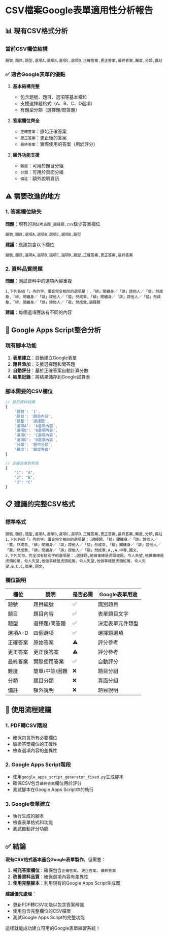 # CSV檔案Google表單適用性分析報告

## 📊 現有CSV格式分析

### 當前CSV欄位結構
```
題號,題目,題型,選項A,選項B,選項C,選項D,正確答案,更正答案,最終答案,難度,分類,備註
```

### ✅ 適合Google表單的優點

1. **基本結構完整**
   - 包含題號、題目、選項等基本欄位
   - 支援選擇題格式（A、B、C、D選項）
   - 有題型分類（選擇題/問答題）

2. **答案欄位齊全**
   - `正確答案`：原始正確答案
   - `更正答案`：更正後的答案
   - `最終答案`：實際使用的答案（用於評分）

3. **額外功能支援**
   - `難度`：可用於題目分組
   - `分類`：可用於頁面分組
   - `備註`：額外說明資訊

## ⚠️ 需要改進的地方

### 1. 答案欄位缺失
**問題**：現有的`測試考古題_選擇題.csv`缺少答案欄位
```csv
題號,題目,選項A,選項B,選項C,選項D,題型
```

**建議**：應該包含以下欄位
```csv
題號,題目,選項A,選項B,選項C,選項D,題型,正確答案,更正答案,最終答案
```

### 2. 資料品質問題
**問題**：測試資料中的選項內容重複
```csv
1,下列各組「」內的字，讀音完全相同的選項是：,「緋」聞纏身／「誹」謗他人／「斐」然成章,「緋」聞纏身／「誹」謗他人／「斐」然成章,「緋」聞纏身／「誹」謗他人／「斐」然成章,「緋」聞纏身／「誹」謗他人／「斐」然成章,選擇題
```

**建議**：每個選項應該有不同的內容

## 🔧 Google Apps Script整合分析

### 現有腳本功能
1. **表單建立**：自動建立Google表單
2. **題目添加**：支援選擇題和問答題
3. **自動評分**：基於正確答案自動計算分數
4. **結果記錄**：將結果儲存到Google試算表

### 腳本需要的CSV欄位
```javascript
// 題目資料結構
{
    '題號': '1',
    '題目': '題目內容',
    '題型': '選擇題',
    '選項A': 'A選項內容',
    '選項B': 'B選項內容', 
    '選項C': 'C選項內容',
    '選項D': 'D選項內容',
    '分類': '題目分類',
    '難度': '難度等級'
}

// 正確答案對照表
{
    "1": "A",
    "2": "B", 
    "3": "C"
}
```

## 📋 建議的完整CSV格式

### 標準格式
```csv
題號,題目,題型,選項A,選項B,選項C,選項D,正確答案,更正答案,最終答案,難度,分類,備註
1,下列各組「」內的字，讀音完全相同的選項是：,選擇題,「緋」聞纏身／「誹」謗他人／「斐」然成章,「緋」聞纏身／「誹」謗他人／「斐」然成章,「緋」聞纏身／「誹」謗他人／「斐」然成章,「緋」聞纏身／「誹」謗他人／「斐」然成章,A,,A,中等,國文,
2,下列文句，完全沒有錯別字的選項是：,選擇題,他做事總是虎頭蛇尾，令人失望,他做事總是虎頭蛇尾，令人失望,他做事總是虎頭蛇尾，令人失望,他做事總是虎頭蛇尾，令人失望,B,C,C,簡單,國文,
```

### 欄位說明
| 欄位 | 說明 | 是否必需 | Google表單用途 |
|------|------|----------|----------------|
| 題號 | 題目編號 | ✅ | 識別題目 |
| 題目 | 題目內容 | ✅ | 表單題目文字 |
| 題型 | 選擇題/問答題 | ✅ | 決定表單元件類型 |
| 選項A-D | 四個選項 | ✅ | 選擇題選項 |
| 正確答案 | 原始答案 | ⚠️ | 評分參考 |
| 更正答案 | 更正後答案 | ⚠️ | 評分參考 |
| 最終答案 | 實際使用答案 | ✅ | 自動評分 |
| 難度 | 簡單/中等/困難 | ❌ | 題目分組 |
| 分類 | 題目分類 | ❌ | 頁面分組 |
| 備註 | 額外說明 | ❌ | 題目說明 |

## 🚀 使用流程建議

### 1. PDF轉CSV階段
- 確保包含所有必要欄位
- 驗證答案欄位的正確性
- 檢查選項內容的差異性

### 2. Google Apps Script階段
- 使用`google_apps_script_generator_fixed.py`生成腳本
- 確保CSV包含`最終答案`欄位用於評分
- 測試腳本在Google Apps Script中的執行

### 3. Google表單建立
- 執行生成的腳本
- 檢查表單格式和功能
- 測試自動評分功能

## ✅ 結論

**現有CSV格式基本適合Google表單製作**，但需要：

1. **補充答案欄位**：確保包含`正確答案`、`更正答案`、`最終答案`
2. **改善資料品質**：確保選項內容有差異性
3. **使用完整腳本**：利用現有的Google Apps Script生成器

**建議優先處理**：
- 更新PDF轉CSV功能以包含答案辨識
- 使用包含完整欄位的CSV檔案
- 測試Google Apps Script的完整功能

這樣就能成功建立可用的Google表單練習系統！
